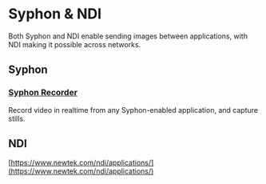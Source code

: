 # Syphon & NDI

Both Syphon and NDI enable sending images between applications, with NDI making it possible across networks.

## Syphon

### [Syphon Recorder](http://syphon.v002.info/recorder/)

Record video in realtime from any Syphon-enabled application, and capture stills.

## NDI

[https://www.newtek.com/ndi/applications/](https://www.newtek.com/ndi/applications/)

